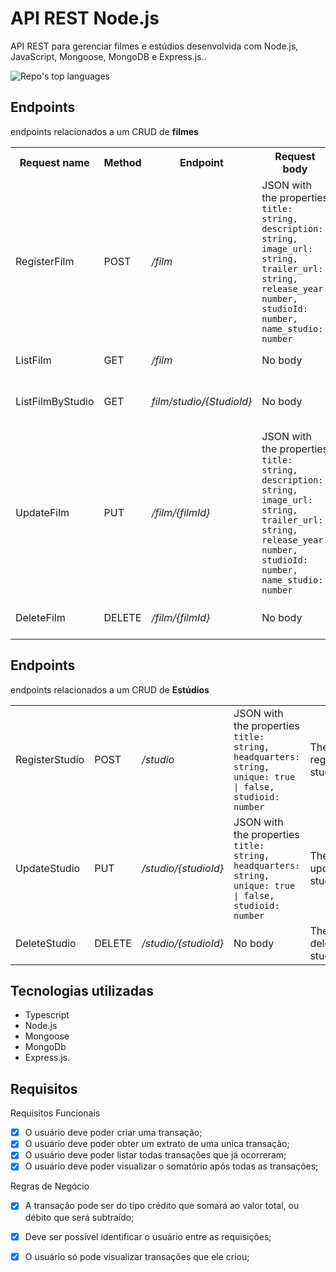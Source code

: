 # API REST Node.js

API REST para gerenciar filmes e estúdios desenvolvida com Node.js, JavaScript, Mongoose, MongoDB e Express.js..

<p align="left">
  <img alt="Repo's top languages" src="https://img.shields.io/static/v1?label=Main%20technology&message=Node.js&style=for-the-badge&color=007D9C&labelColor=000000">
</p>

## Endpoints

endpoints relacionados a um CRUD de **filmes**
 
<table>
  <tr>
    <th>Request name</th>
    <th>Method</th>
    <th>Endpoint</th>
    <th>Request body</th>
    <th>Returns</th>
  </tr>
  

  <tr>
    <td>RegisterFilm</td>
    <td>POST</td>
    <td><i>/film</i></td>
    <td>JSON with the properties <br /> <code>title: string, description: string, image_url: string, trailer_url: string, release_year: number, studioId: number, name_studio: number</td>
    <td>The register movie</td>
  </tr>

  <tr>
    <td>ListFilm</td>
    <td>GET</td>
    <td><i>/film</i></td>
    <td>No body</td>
    <td>All Movies</td>
  </tr>

  <tr>
    <td>ListFilmByStudio</td>
    <td>GET</td>
    <td><i>film/studio/{StudioId}</i></td>
    <td>No body</td>
    <td>All Movies by Studio</td>
  </tr>

   <tr>
    <td>UpdateFilm</td>
    <td>PUT</td>
    <td><i>/film/{filmId}</i></td>
    <td>JSON with the properties <br /> <code>title: string, description: string, image_url: string, trailer_url: string, release_year: number, studioId: number, name_studio: number</code></td>
    <td>The update movie </td>
  </tr>

  <tr>
    <td>DeleteFilm</td>
    <td>DELETE</td>
    <td><i>/film/{filmId}</i></td>
    <td>No body</td>
    <td>The delete movie</td>
  </tr>
</table>


  ## Endpoints

  endpoints relacionados a um CRUD de **Estúdios**

  <table>


  <tr>
    <td>RegisterStudio</td>
    <td>POST</td>
    <td><i>/studio</i></td>
    <td>JSON with the properties <br /> <code>title: string, headquarters: string, unique: true | false, studioid: number </td>
    <td>The register studio</td>
  </tr>

   <tr>
    <td>UpdateStudio</td>
    <td>PUT</td>
    <td><i>/studio/{studioId}</i></td>
    <td>JSON with the properties <br /> <code>title: string, headquarters: string, unique: true | false, studioid: number </code></td>
    <td>The update studio </td>
  </tr>

  <tr>
    <td>DeleteStudio</td>
    <td>DELETE</td>
    <td><i>/studio/{studioId}</i></td>
    <td>No body</td>
    <td>The delete studio</td>
  </tr>
</table>

 ## Tecnologias utilizadas

- Typescript
- Node.js
- Mongoose
- MongoDb
- Express.js.


##  Requisitos

Requisitos Funcionais 
- [x] O usuário deve poder criar uma transação;
- [x] O usuário deve poder obter um extrato de uma unica transação;
- [x] O usuário deve poder listar todas transações que já ocorreram;
- [x] O usuário deve poder visualizar o somatório após todas as transações;

Regras de Negócio
- [x] A transação pode ser do tipo crédito que somará ao valor total, ou débito que será subtraído;
- [X] Deve ser possível identificar o usuário entre as requisições;
- [X] O usuário só pode visualizar transações que ele criou;


